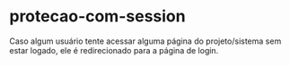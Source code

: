 # protecao-com-session
Caso algum usuário tente acessar alguma página do projeto/sistema sem estar logado, ele é redirecionado para a página de login.
